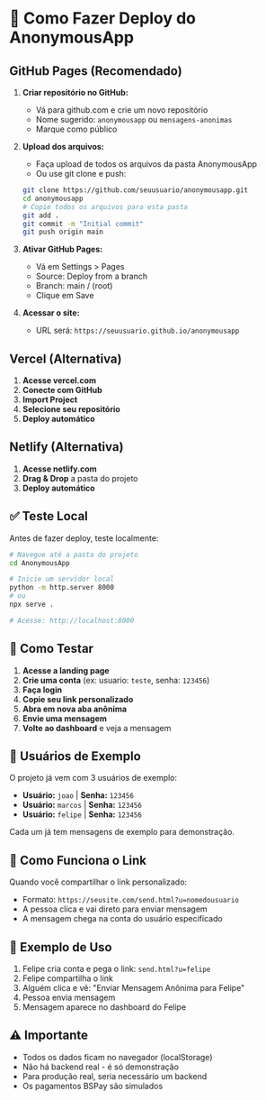 # 🚀 Como Fazer Deploy do AnonymousApp

## GitHub Pages (Recomendado)

1. **Criar repositório no GitHub:**
   - Vá para github.com e crie um novo repositório
   - Nome sugerido: `anonymousapp` ou `mensagens-anonimas`
   - Marque como público

2. **Upload dos arquivos:**
   - Faça upload de todos os arquivos da pasta AnonymousApp
   - Ou use git clone e push:
   ```bash
   git clone https://github.com/seuusuario/anonymousapp.git
   cd anonymousapp
   # Copie todos os arquivos para esta pasta
   git add .
   git commit -m "Initial commit"
   git push origin main
   ```

3. **Ativar GitHub Pages:**
   - Vá em Settings > Pages
   - Source: Deploy from a branch
   - Branch: main / (root)
   - Clique em Save

4. **Acessar o site:**
   - URL será: `https://seuusuario.github.io/anonymousapp`

## Vercel (Alternativa)

1. **Acesse vercel.com**
2. **Conecte com GitHub**
3. **Import Project**
4. **Selecione seu repositório**
5. **Deploy automático**

## Netlify (Alternativa)

1. **Acesse netlify.com**
2. **Drag & Drop** a pasta do projeto
3. **Deploy automático**

## ✅ Teste Local

Antes de fazer deploy, teste localmente:

```bash
# Navegue até a pasta do projeto
cd AnonymousApp

# Inicie um servidor local
python -m http.server 8000
# ou
npx serve .

# Acesse: http://localhost:8000
```

## 🧪 Como Testar

1. **Acesse a landing page**
2. **Crie uma conta** (ex: usuario: `teste`, senha: `123456`)
3. **Faça login**
4. **Copie seu link personalizado**
5. **Abra em nova aba anônima**
6. **Envie uma mensagem**
7. **Volte ao dashboard** e veja a mensagem

## 👥 Usuários de Exemplo

O projeto já vem com 3 usuários de exemplo:

- **Usuário:** `joao` | **Senha:** `123456`
- **Usuário:** `marcos` | **Senha:** `123456`  
- **Usuário:** `felipe` | **Senha:** `123456`

Cada um já tem mensagens de exemplo para demonstração.

## 🔗 Como Funciona o Link

Quando você compartilhar o link personalizado:
- Formato: `https://seusite.com/send.html?u=nomedousuario`
- A pessoa clica e vai direto para enviar mensagem
- A mensagem chega na conta do usuário especificado

## 📱 Exemplo de Uso

1. Felipe cria conta e pega o link: `send.html?u=felipe`
2. Felipe compartilha o link
3. Alguém clica e vê: "Enviar Mensagem Anônima para Felipe"
4. Pessoa envia mensagem
5. Mensagem aparece no dashboard do Felipe

## ⚠️ Importante

- Todos os dados ficam no navegador (localStorage)
- Não há backend real - é só demonstração
- Para produção real, seria necessário um backend
- Os pagamentos BSPay são simulados
